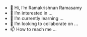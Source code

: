 - 👋 Hi, I’m Ramakrishnan Ramasamy
- 👀 I’m interested in ...
- 🌱 I’m currently learning ...
- 💞️ I’m looking to collaborate on ...
- 📫 How to reach me ...

<!---
krish30pr/krish30pr is a ✨ special ✨ repository because its `README.md` (this file) appears on your GitHub profile.
You can click the Preview link to take a look at your changes.
--->
